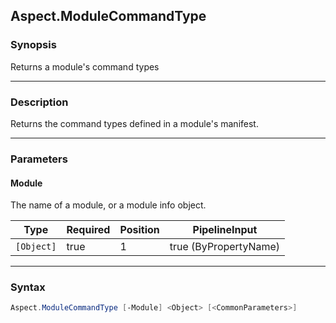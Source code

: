 Aspect.ModuleCommandType
------------------------




### Synopsis
Returns a module's command types



---


### Description

Returns the command types defined in a module's manifest.



---


### Parameters
#### **Module**

The name of a module, or a module info object.






|Type      |Required|Position|PipelineInput        |
|----------|--------|--------|---------------------|
|`[Object]`|true    |1       |true (ByPropertyName)|





---


### Syntax
```PowerShell
Aspect.ModuleCommandType [-Module] <Object> [<CommonParameters>]
```
